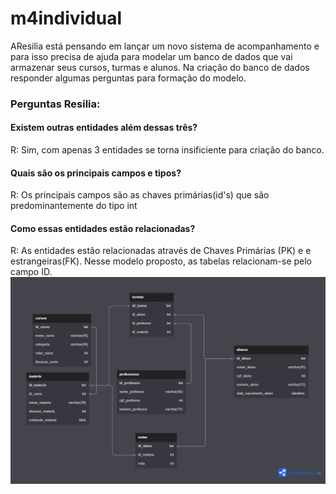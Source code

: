 # m4individual

AResilia está pensando em lançar um novo sistema de acompanhamento e para isso precisa de ajuda para modelar um banco de dados que vai armazenar seus cursos, turmas e alunos. Na criação do banco de dados responder algumas perguntas para formação do modelo.

<h3>Perguntas Resilia:</h3>

<h4>Existem outras entidades além dessas três?</h4>

R: Sim, com apenas 3 entidades se torna insificiente para criação do banco.

<h4>Quais são os principais campos e tipos?</h4>

R: Os principais campos são as chaves primárias(id's) que são predominantemente do tipo int


<h4>Como essas entidades estão relacionadas?</h4>

R: As entidades estão relacionadas através de Chaves Primárias (PK) e e estrangeiras(FK). Nesse modelo proposto, as tabelas relacionam-se pelo campo ID.
<img src="trabalho individual m4.png">
